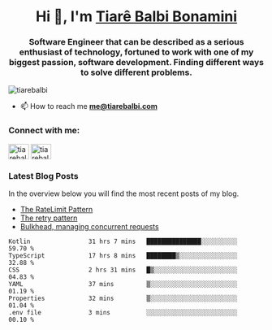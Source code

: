 

<h1 align="center">Hi 👋, I'm <a href="https://tiarebalbi.com?utm_source=github&utm_medium=profile&utm_campaign=github_profile">Tiarê Balbi Bonamini</a></h1>

<h3 align="center">Software Engineer that can be described as a serious enthusiast of technology, fortuned to work with one of my biggest passion, software development. Finding different ways to solve different problems.</h3>

<p align="left"> <img src="https://komarev.com/ghpvc/?username=tiarebalbi" alt="tiarebalbi" /> </p>

- 📫 How to reach me **me@tiarebalbi.com**

<p align="left">
<h3 align="left">Connect with me:</h3>
<a href="https://twitter.com/tiarebalbi" target="blank"><img align="center" src="https://cdn.jsdelivr.net/npm/simple-icons@3.0.1/icons/twitter.svg" alt="tiarebalbi" height="30" width="40" /></a>
<a href="https://instagram.com/tiarebalbi" target="blank"><img align="center" src="https://cdn.jsdelivr.net/npm/simple-icons@3.0.1/icons/instagram.svg" alt="tiarebalbi" height="30" width="40" /></a>
</p>

### Latest Blog Posts

In the overview below you will find the most recent posts of my blog.

* [The RateLimit Pattern](https://tiarebalbi.com/article/week-4-the-rate-limit-pattern?utm_source=github&utm_medium=profile&utm_campaign=github_profile)
* [The retry pattern](https://tiarebalbi.com/article/week-3-the-retry-pattern?utm_source=github&utm_medium=profile&utm_campaign=github_profile)
* [Bulkhead, managing concurrent requests](https://tiarebalbi.com/article/week-2-bulkhead-managing-concurrent-requests?utm_source=github&utm_medium=profile&utm_campaign=github_profile)

<!--START_SECTION:waka-->

```text
Kotlin                31 hrs 7 mins   ███████████████░░░░░░░░░░   59.70 %
TypeScript            17 hrs 8 mins   ████████▒░░░░░░░░░░░░░░░░   32.88 %
CSS                   2 hrs 31 mins   █▒░░░░░░░░░░░░░░░░░░░░░░░   04.83 %
YAML                  37 mins         ▒░░░░░░░░░░░░░░░░░░░░░░░░   01.19 %
Properties            32 mins         ▒░░░░░░░░░░░░░░░░░░░░░░░░   01.04 %
.env file             3 mins          ░░░░░░░░░░░░░░░░░░░░░░░░░   00.10 %
```

<!--END_SECTION:waka-->
